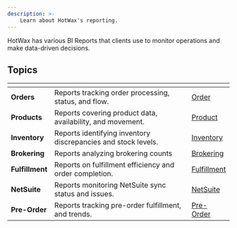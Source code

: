 ```yaml
---
description: >-
    Learn about HotWax's reporting.
---
```

HotWax has various BI Reports that clients use to monitor operations and make data-driven decisions.


## Topics

<table data-view="cards">
  <thead>
    <tr>
      <th></th>
      <th></th>
      <th data-hidden data-card-target data-type="content-ref"></th>
    </tr>
  </thead>
  <tbody>
    <tr>
      <td><strong>Orders</strong></td>
      <td>Reports tracking order processing, status, and flow.</td>
      <td><a href="reports/order.md">Order</a></td>
    </tr>
    <tr>
      <td><strong>Products</strong></td>
      <td>Reports covering product data, availability, and movement.</td>
      <td><a href="reports/product.md">Product</a></td>
    </tr>
    <tr>
      <td><strong>Inventory</strong></td>
      <td>Reports identifying inventory discrepancies and stock levels.</td>
      <td><a href="reports/inventory.md">Inventory</a></td>
    </tr>
    <tr>
      <td><strong>Brokering</strong></td>
      <td>Reports analyzing brokering counts</td>
      <td><a href="reports/brokering.md">Brokering</a></td>
    </tr>
    <tr>
      <td><strong>Fulfillment</strong></td>
      <td>Reports on fulfillment efficiency and order completion.</td>
      <td><a href="reports/fulfillment.md">Fulfillment</a></td>
    </tr>
    <tr>
      <td><strong>NetSuite</strong></td>
      <td>Reports monitoring NetSuite sync status and issues.</td>
      <td><a href="reports/netsuitesync.md">NetSuite</a></td>
    </tr>
      <tr>
      <td><strong>Pre-Order</strong></td>
      <td>Reports tracking pre-order fulfillment, and trends.</td>
      <td><a href="reports/pre-order.md">Pre-Order</a></td>
    </tr>
  </tbody>
</table>
